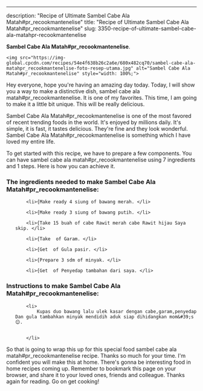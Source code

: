---
description: "Recipe of Ultimate Sambel Cabe Ala Matah#pr_recookmantenelise"
title: "Recipe of Ultimate Sambel Cabe Ala Matah#pr_recookmantenelise"
slug: 3350-recipe-of-ultimate-sambel-cabe-ala-matahpr-recookmantenelise

<p>
	<strong>Sambel Cabe Ala Matah#pr_recookmantenelise</strong>. 
	
</p>
<p>
	
	<img src="https://img-global.cpcdn.com/recipes/54e4f638b26c2a6e/680x482cq70/sambel-cabe-ala-matahpr_recookmantenelise-foto-resep-utama.jpg" alt="Sambel Cabe Ala Matah#pr_recookmantenelise" style="width: 100%;">
	
	
</p>
<p>
	Hey everyone, hope you're having an amazing day today. Today, I will show you a way to make a distinctive dish, sambel cabe ala matah#pr_recookmantenelise. It is one of my favorites. This time, I am going to make it a little bit unique. This will be really delicious.
</p>
	
<p>
	Sambel Cabe Ala Matah#pr_recookmantenelise is one of the most favored of recent trending foods in the world. It's enjoyed by millions daily. It's simple, it is fast, it tastes delicious. They're fine and they look wonderful. Sambel Cabe Ala Matah#pr_recookmantenelise is something which I have loved my entire life.
</p>
<p>
	
</p>

<p>
To get started with this recipe, we have to prepare a few components. You can have sambel cabe ala matah#pr_recookmantenelise using 7 ingredients and 1 steps. Here is how you can achieve it.
</p>

<h3>The ingredients needed to make Sambel Cabe Ala Matah#pr_recookmantenelise:</h3>

<ol>
	
		<li>{Make ready 4 siung of bawang merah. </li>
	
		<li>{Make ready 3 siung of bawang putih. </li>
	
		<li>{Take 15 buah of cabe Rawit merah cabe Rawit hijau Saya skip. </li>
	
		<li>{Take  of Garam. </li>
	
		<li>{Get  of Gula pasir. </li>
	
		<li>{Prepare 3 sdm of minyak. </li>
	
		<li>{Get  of Penyedap tambahan dari saya. </li>
	
</ol>
<p>
	
</p>

<h3>Instructions to make Sambel Cabe Ala Matah#pr_recookmantenelise:</h3>

<ol>
	
		<li>
			Kupas duo bawang lalu ulek kasar dengan cabe,garam,penyedap Dan gula tambahkan minyak mendidih aduk siap dihidangkan mom&#39;s 😊.
			
			
		</li>
	
</ol>

<p>
	
</p>

<p>
	So that is going to wrap this up for this special food sambel cabe ala matah#pr_recookmantenelise recipe. Thanks so much for your time. I'm confident you will make this at home. There's gonna be interesting food in home recipes coming up. Remember to bookmark this page on your browser, and share it to your loved ones, friends and colleague. Thanks again for reading. Go on get cooking!
</p>
